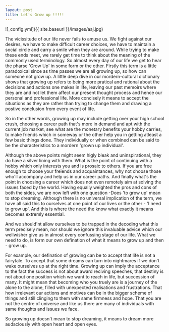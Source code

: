 ```yaml
---
layout: post
title: Let's Grow up !!!!!
---
```

![_config.yml]({{ site.baseurl }}/images/aaj.jpg)

The vicissitude of our life never fails to amuse us. We fight against our desires, we have to make difficult career choices, we have to maintain a social circle and carry a smile when they are around. While trying to make these ends meet, we rarely get time to think about the meaning of the commonly used terminology. So almost every day of our life we get to hear the pharse 'Grow Up' in some form or the other. Firstly this term is a little paradoxical since as time passes we are all growing up, so how can someone not grow up. A little deep dive in our mordern-cultural dictionary shows that growing up refers to being more pratical and rational about the decisions and actions one makes in life, leaving our past memoirs where they are and not let them affect our present thought process and hence our personal and professional life. More concisely it means to accept the situations as they are rather than trying to change them and drawing a postive conclusion from every event of life.

So in the other words, growing up may include getting over your high school crush, choosing a career path that's more in demand and apt with the current job market, see what are the monetary benefits your hobby carries, to make friends which in someway or the other help you in getting atleast a few basic things done. They individually or when combined can be said to be the characteristics to a mordern 'grown up individual'.

Although the above points might seem higly bleak and uninspirational, they do have a silver lining with them. What is the point of continuing with a hobby which only interests you and is prosaic to others. If you are free enough to choose your freiends and acquaintances, why not choose those who'll accompany and help us in our career paths. And finally what's the point in choosing a career which does not even remotely aim at solving the issues faced by the world.
Having equally weighted the pros and cons of both the sides, we are now left with one question -Does 'to grow up' mean to stop dreaming. Although there is no universal implication of the term, we have all said this to ourselves at one point of our lives or the other - 'I need to grow up'. And this is where the need the know what exactly it means becomes extremly essential.

And we should'nt allow ourselves to be trapped in the decoding what this term precisely mean, nor should we ignore this invaluable advice which our wellwisher give us in almost every confussing stage of our life. What we need to do, is form our own defination of what it means to grow up and then - grow up.

For example, our defination of growing can be to accept that life is not a fairytale. To accept that some dreams can turn into nightmares if we don't wake ourselves up at the right time. Growing up can imply the acceptance to the fact the success is not about award reciving speeches, that destiny is not about one position which we want to reach in life, but succession of many. It might mean that becoming who you truely are is a journey of the alone to the alone, filled with unexpected realisations and frustrations. That how irrelevant our actions and motives can be in the bigger scheme of things and still clinging to them with same firmness and hope. That you are not the centre of universe and like us there are many of individuals with same thoughts and issues we face.

So growing up doesn't mean to stop dreaming, it means to dream more audaciously with open heart and open eyes.
